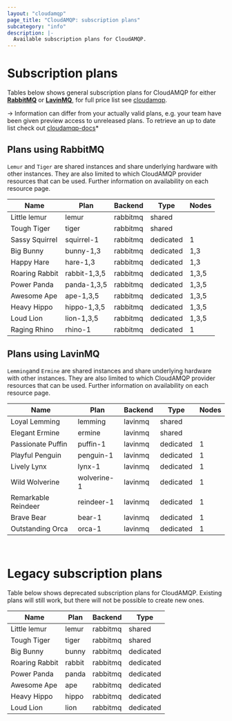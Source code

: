 ```yaml
---
layout: "cloudamqp"
page_title: "CloudAMQP: subscription plans"
subcategory: "info"
description: |-
  Available subscription plans for CloudAMQP.
---
```


# Subscription plans

Tables below shows general subscription plans for CloudAMQP for either [**RabbitMQ**](https://www.rabbitmq.com/) or [**LavinMQ**](https://lavinmq.com/), for full price list see [cloudamqp](https://www.cloudamqp.com/plans.html).

-> Information can differ from your actually valid plans, e.g. your team have been given preview access to unreleased plans. To retrieve an up to date list check out [cloudamqp-docs](https://docs.cloudamqp.com/#plans)*

## Plans using RabbitMQ

`Lemur` and `Tiger` are shared instances and share underlying hardware with other instances. They are also limited to which CloudAMQP provider resources that can be used. Further information on availability on each resource page.

Name | Plan | Backend | Type | Nodes
---- | ---- | ---- | ---- | ----
Little lemur    | lemur         | rabbitmq  | shared
Tough Tiger     | tiger         | rabbitmq  | shared
Sassy Squirrel  | squirrel-1    | rabbitmq  | dedicated | 1
Big Bunny       | bunny-1,3     | rabbitmq  | dedicated | 1,3
Happy Hare      | hare-1,3      | rabbitmq  | dedicated | 1,3
Roaring Rabbit  | rabbit-1,3,5  | rabbitmq  | dedicated | 1,3,5
Power Panda     | panda-1,3,5   | rabbitmq  | dedicated | 1,3,5
Awesome Ape     | ape-1,3,5     | rabbitmq  | dedicated | 1,3,5
Heavy Hippo     | hippo-1,3,5   | rabbitmq  | dedicated | 1,3,5
Loud Lion       | lion-1,3,5    | rabbitmq  | dedicated | 1,3,5
Raging Rhino    | rhino-1       | rabbitmq  | dedicated | 1

## Plans using LavinMQ

`Lemming`and `Ermine` are shared instances and share underlying hardware with other instances. They are also limited to which CloudAMQP provider resources that can be used. Further information on availability on each resource page.

Name | Plan | Backend | Type | Nodes
---- | ---- | ---- | ---- | ----
Loyal Lemming       | lemming     | lavinmq   | shared
Elegant Ermine      | ermine      | lavinmq   | shared
Passionate Puffin   | puffin-1    | lavinmq   | dedicated | 1
Playful Penguin     | penguin-1   | lavinmq   | dedicated | 1
Lively Lynx         | lynx-1      | lavinmq   | dedicated | 1
Wild Wolverine      | wolverine-1 | lavinmq   | dedicated | 1
Remarkable Reindeer | reindeer-1  | lavinmq   | dedicated | 1
Brave Bear          | bear-1      | lavinmq   | dedicated | 1
Outstanding Orca    | orca-1      | lavinmq   | dedicated | 1

<br>

# Legacy subscription plans

Table below shows deprecated subscription plans for CloudAMQP. Existing plans will still work, but there will not be possible to create new ones.

Name | Plan | Backend | Type
---- | ---- | ---- | ----
Little lemur    | lemur   | rabbitmq  | shared
Tough Tiger     | tiger   | rabbitmq  | shared
Big Bunny       | bunny   | rabbitmq  | dedicated
Roaring Rabbit  | rabbit  | rabbitmq  | dedicated
Power Panda     | panda   | rabbitmq  | dedicated
Awesome Ape     | ape     | rabbitmq  | dedicated
Heavy Hippo     | hippo   | rabbitmq  | dedicated
Loud Lion       | lion    | rabbitmq  | dedicated
